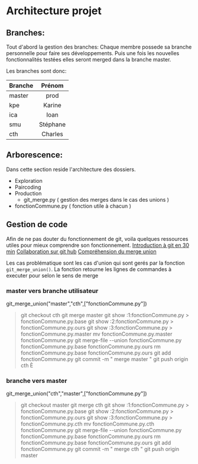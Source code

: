 # Architecture projet

## Branches:
Tout d'abord la gestion des branches:
Chaque membre possede sa branche personnelle pour faire ses développements.
Puis une fois les nouvelles fonctionnalités testées elles seront merged dans la branche master.

Les branches sont donc:

| Branche | Prénom |
|---------|:--------:|
| master |  prod |
| kpe | Karine |
| ica | Ioan |
| smu | Stéphane |
| cth | Charles |


## Arborescence:
Dans cette section reside l'architecture des dossiers.
 * Exploration
 * Paircoding
 * Production
   * git_merge.py ( gestion des merges dans le cas des unions )
 * fonctionCommune.py ( fonction utile à chacun )

## Gestion de code

Afin de ne pas douter du fonctionnement de git, voila quelques ressources utiles pour mieux comprendre son fonctionnement.
[Introduction à git en 30 min](https://www.youtube.com/watch?v=hPfgekYUKgk)
[Collaboration sur git hub](https://github.com/codepath/android_guides/wiki/Collaborating-on-Projects-with-Git)
[Compréhension du merge union](https://stackoverflow.com/questions/46182123/how-to-resolve-a-git-conflict-by-keeping-all-additions-from-both-sides)

Les cas problématique sont les cas d'union qui sont gerés par la fonction ```git_merge_union()```. La fonction retourne les lignes de commandes à executer pour
selon le sens de merge
### master vers branche utilisateur

git_merge_union("master","cth",["fonctionCommune.py"])
 > git checkout cth
   git merge master
   git show :1:fonctionCommune.py > fonctionCommune.py.base
   git show :2:fonctionCommune.py > fonctionCommune.py.ours
   git show :3:fonctionCommune.py > fonctionCommune.py.master
   mv fonctionCommune.py.master fonctionCommune.py
   git merge-file --union fonctionCommune.py fonctionCommune.py.base fonctionCommune.py.ours
   rm fonctionCommune.py.base fonctionCommune.py.ours
   git add fonctionCommune.py
   git commit -m " merge master "
   git push origin  cth
   È
### branche vers master

git_merge_union("cth","master",["fonctionCommune.py"])
 > git checkout master
 git merge cth
 git show :1:fonctionCommune.py > fonctionCommune.py.base
 git show :2:fonctionCommune.py > fonctionCommune.py.ours
 git show :3:fonctionCommune.py > fonctionCommune.py.cth
 mv fonctionCommune.py.cth fonctionCommune.py
 git merge-file --union fonctionCommune.py fonctionCommune.py.base fonctionCommune.py.ours
 rm fonctionCommune.py.base fonctionCommune.py.ours
 git add fonctionCommune.py
 git commit -m " merge cth "
 git push origin  master